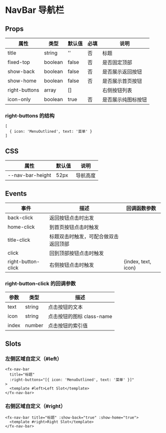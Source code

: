 # NavBar 导航栏

## Props

| 属性          | 类型    | 默认值 | 必填 | 说明               |
| ------------- | ------- | ------ | ---- | ------------------ |
| title         | string  | ''     | 否   | 标题               |
| fixed-top     | boolean | false  | 否   | 是否固定顶部       |
| show-back     | boolean | false  | 否   | 是否展示返回按钮   |
| show-home     | boolean | false  | 否   | 是否展示首页按钮   |
| right-buttons | array   | []     |      | 右侧按钮列表       |
| icon-only     | boolean | true   | 否   | 是否展示纯图标按钮 |

### right-buttons 的结构

```
[
  { icon: 'MenuOutlined', text: '菜单' }
]
```

## CSS

| 属性             | 默认值 | 说明     |
| ---------------- | ------ | -------- |
| --nav-bar-height | 52px   | 导航高度 |

## Events

| 事件               | 描述                                 | 回调函数参数        |
| ------------------ | ------------------------------------ | ------------------- |
| back-click         | 返回按钮点击时出发                   |                     |
| home-click         | 到首页按钮点击时触发                 |                     |
| title-click        | 标题双击时触发，可配合做双击返回顶部 |                     |
| click              | 回到顶部按钮点击时触发               |                     |
| right-button-click | 右侧按钮点击时触发                   | {index, text, icon} |

### right-button-click 的回调参数

| 参数  | 类型   | 描述                      |
| ----- | ------ | ------------------------- |
| text  | string | 点击按钮的文本            |
| icon  | string | 点击按钮的图标 class-name |
| index | number | 点击按钮的索引值          |

## Slots

### 左侧区域自定义（#left）

```
<fx-nav-bar
  title="标题"
  :right-buttons="[{ icon: 'MenuOutlined', text: '菜单' }]"
>
  <template #left>Left Slot</template>
</fx-nav-bar>
```

### 右侧区域自定义（#right）

```
<fx-nav-bar title="标题" :show-back="true" :show-home="true">
  <template #right>Right Slot</template>
</fx-nav-bar>
```
